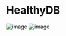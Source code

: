 # HealthyDB

![image](https://github.com/realNoddy/HealthyDB/assets/32793505/c105e9ec-16e3-4fab-bdd9-fadf2ffd4b79)
![image](https://github.com/realNoddy/HealthyDB/assets/32793505/4b51aad9-285c-4b48-b927-0f7e9389c7b5)
